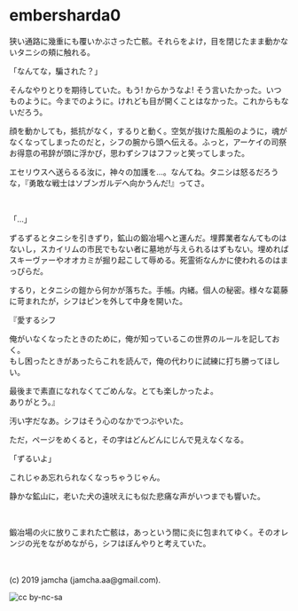 

# embersharda0

狭い通路に幾重にも覆いかぶさった亡骸。それらをよけ，目を閉じたまま動かないタニシの頬に触れる。

「なんてな，騙された？」

そんなやりとりを期待していた。もう! からかうなよ! そう言いたかった。いつものように。今までのように。けれども目が開くことはなかった。これからもないだろう。

顔を動かしても，抵抗がなく，するりと動く。空気が抜けた風船のように，魂がなくなってしまったのだと，シフの腕から頭へ伝える。ふっと，アーケイの司祭お得意の弔辞が頭に浮かび，思わずシフはフフッと笑ってしまった。

エセリウスへ送らるる汝に，神々の加護を…。なんてね。タニシは怒るだろうな，『勇敢な戦士はソブンガルデへ向かうんだ!』ってさ。

<br>

「…」

ずるずるとタニシを引きずり，鉱山の鍛冶場へと運んだ。埋葬業者なんてものはないし，スカイリムの市民でもない者に墓地が与えられるはずもない。埋めればスキーヴァーやオオカミが掘り起こして辱める。死霊術なんかに使われるのはまっぴらだ。

するり，とタニシの鎧から何かが落ちた。手帳。内緒。個人の秘密。様々な葛藤に苛まれたが，シフはピンを外して中身を開いた。

『愛するシフ

俺がいなくなったときのために，俺が知っているこの世界のルールを記しておく。  
もし困ったときがあったらこれを読んで，俺の代わりに試練に打ち勝ってほしい。

最後まで素直になれなくてごめんな。とても楽しかったよ。  
ありがとう。』

汚い字だなあ。シフはそう心のなかでつぶやいた。

ただ，ページをめくると，その字はどんどんにじんで見えなくなる。

「ずるいよ」

これじゃあ忘れられなくなっちゃうじゃん。

静かな鉱山に，老いた犬の遠吠えにも似た悲痛な声がいつまでも響いた。

<br>

鍛冶場の火に放りこまれた亡骸は，あっという間に炎に包まれてゆく。そのオレンジの光をながめながら，シフはぼんやりと考えていた。

<br>
<br>
(c) 2019 jamcha (jamcha.aa@gmail.com).

![cc by-nc-sa](https://i.creativecommons.org/l/by-nc-sa/4.0/88x31.png)

